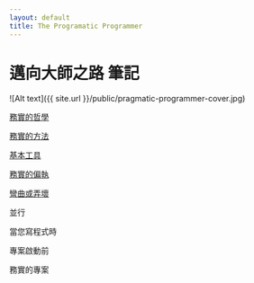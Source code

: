 ```yaml
---
layout: default
title: The Programatic Programmer
---
```

# 邁向大師之路 筆記

![Alt text]({{ site.url }}/public/pragmatic-programmer-cover.jpg)


[務實的哲學](/2020/06/07/a-pragmatic-philosophy/)

[務實的方法](/2020/06/20/a-pragmatic-approach/)

[基本工具](/2020/07/04/the-basic-tools/)

[務實的偏執](/2020/07/18/pragmatic-paranoia/)

[彎曲或弄壞](/2020/07/25/bend-or-break/)

並行

當您寫程式時

專案啟動前

務實的專案

